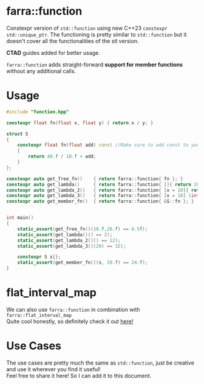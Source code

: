 # farra::function

Constexpr version of `std::function` using new C++23 `constexpr std::unique_ptr`.
The functioning is pretty similar to `std::function` but it doesn't cover all the functionalities of the stl version.

**CTAD** guides added for better usage.

`farra::function` adds straight-forward **support for member functions** without any additional calls.

# Usage

```C++
#include "function.hpp"

constexpr float fn(float x, float y) { return x / y; }

struct S
{
	constexpr float fn(float add) const //Make sure to add const to your member function in order to work!!
	{
		return 40.f / 10.f + add;
	}
};

constexpr auto get_free_fn()    { return farra::function{ fn }; }
constexpr auto get_lambda()     { return farra::function{ []{ return 20 / 10; } }; }
constexpr auto get_lambda_2()   { return farra::function{ [x = 10]{ return 20 / 10 + x; } }; }
constexpr auto get_lambda_3()   { return farra::function{ [x = 10] (int y) { return 20 / 10 + x + y; } }; }
constexpr auto get_member_fn()	{ return farra::function{ &S::fn }; }


int main()
{
	static_assert(get_free_fn()(10.f,20.f) == 0.5f);
	static_assert(get_lambda()() == 2);
	static_assert(get_lambda_2()() == 12);
	static_assert(get_lambda_3()(20) == 32);

	constexpr S s{};
	static_assert(get_member_fn()(s, 20.f) == 24.f);
}
```
# flat_interval_map
We can also use `farra::function` in combination with `farra::flat_interval_map`   
Quite cool honestly, so definitely check it out [here!](interval_map.md#usage#farra::function)

# Use Cases
The use cases are pretty much the same as `std::function`, just be creative and use it wherever you find it useful!   
Feel free to share it here! So I can add it to this document.


